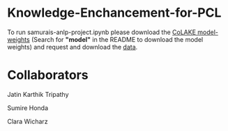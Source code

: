 # Knowledge-Enchancement-for-PCL

To run samurais-anlp-project.ipynb please download the [CoLAKE model-weights](https://github.com/txsun1997/CoLAKE) (Search for **"model"** in the README to download the model weights) and request and download the [data](https://github.com/Perez-AlmendrosC/dontpatronizeme). 

# Collaborators
Jatin Karthik Tripathy 

Sumire Honda

Clara Wicharz
